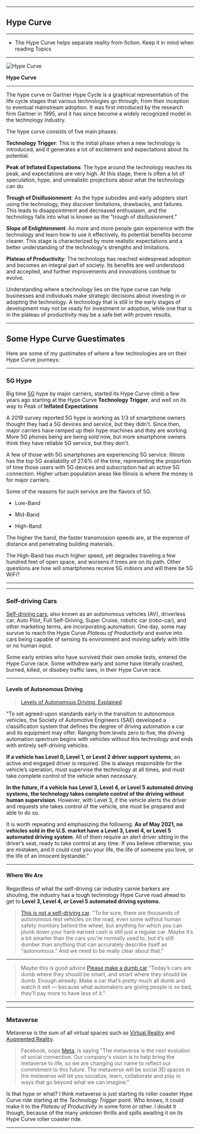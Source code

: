 
---

## Hype Curve

---

- The Hype Curve helps separate reality from fiction. Keep it in mind when reading Topics

---

![Hype Curve](/img/hype_curve.png)

**Hype Curve**

---

The hype curve or Gartner Hype Cycle is a graphical representation of the life cycle stages that various technologies go through, from their inception to eventual mainstream adoption. It was first introduced by the research firm Gartner in 1995, and it has since become a widely recognized model in the technology industry.

The hype curve consists of five main phases:

**Technology Trigger**: This is the initial phase when a new technology is introduced, and it generates a lot of excitement and expectations about its potential.

**Peak of Inflated Expectations**: The hype around the technology reaches its peak, and expectations are very high. At this stage, there is often a lot of speculation, hype, and unrealistic projections about what the technology can do.

**Trough of Disillusionment**: As the hype subsides and early adopters start using the technology, they discover limitations, drawbacks, and failures. This leads to disappointment and decreased enthusiasm, and the technology falls into what is known as the "trough of disillusionment."

**Slope of Enlightenment**: As more and more people gain experience with the technology and learn how to use it effectively, its potential benefits become clearer. This stage is characterized by more realistic expectations and a better understanding of the technology's strengths and limitations.

**Plateau of Productivity**: The technology has reached widespread adoption and becomes an integral part of society. Its benefits are well understood and accepted, and further improvements and innovations continue to evolve.

Understanding where a technology lies on the hype curve can help businesses and individuals make strategic decisions about investing in or adopting the technology. A technology that is still in the early stages of development may not be ready for investment or adoption, while one that is in the plateau of productivity may be a safe bet with proven results.



---

## Some Hype Curve Guestimates

Here are some of my gustimates of where a few technologies are on their Hype Curve journeys:

---

### 5G Hype

Big time [5G](https://en.wikipedia.org/w/index.php?title=5G) hype by major carriers, started its Hype Curve climb a few years ago starting at the Hype Curve **Technology Trigger**, and well on its way to Peak of **Inflated Expectations**


A 2019 survey reported 5G hype is working as 1/3 of smartphone owners thought they had a 5G devices and service, but they didn't. Since then, major carriers have ramped up their hype machines and they are working. More 5G phones being are being sold now, but more smartphone owners think they have reliable 5G service, but they don't.

A few of those with 5G smartphones are experiencing 5G service. Illinois has the top 5G availability of 27.6% of the time, representing the proportion of time those users with 5G devices and subscription had an active 5G connection. Higher urban population areas like Illinois is where the money is for major carriers.

Some of the reasons for such service are the flavors of 5G.

- Low-Band

- Mid-Band

- High-Band

The higher the band, the faster transmission speeds are, at the expense of distance and penetrating building materials. 

The High-Band has much higher speed, yet degrades traveling a few hundred feet of open space, and worsens if trees are on its path. Other questions are how will smartphones receive 5G indoors and will there be 5G WiFi?

---

---

### Self-driving Cars

[Self-driving cars](https://en.wikipedia.org/w/index.php?title=Self-driving_car), also known as an autonomous vehicles (AV), driverless car, Auto Pilot, Full Self-Driving, Super Cruise, robotic car (robo-car), and other marketing terms, are incorporating automation. One day, some may survive to reach the Hype Curve *Plateau of Productivity* and evolve into cars being capable of sensing its environment and moving safely with little or no human input.

Some early entries who have survived their own smoke tests, entered the Hype Curve race. Some withdrew early and some have literally crashed, burned, killed, or disobey traffic laws, in their Hype Curve race.

---

#### Levels of Autonomous Driving

>[Levels of Autonomous Driving, Explained](https://www.jdpower.com/cars/shopping-guides/levels-of-autonomous-driving-explained)
>
"To set agreed-upon standards early in the transition to autonomous vehicles, the Society of Automotive Engineers (SAE) developed a classification system that defines the degree of driving automation a car and its equipment may offer. Ranging from levels zero to five, the driving automation spectrum begins with vehicles without this technology and ends with entirely self-driving vehicles.
>
**If a vehicle has Level 0, Level 1, or Level 2 driver support systems**, an active and engaged driver is required. She is always responsible for the vehicle’s operation, must supervise the technology at all times, and must take complete control of the vehicle when necessary.
>
**In the future, if a vehicle has Level 3, Level 4, or Level 5 automated driving systems, the technology takes complete control of the driving without human supervision**. However, with Level 3, if the vehicle alerts the driver and requests she takes control of the vehicle, she must be prepared and able to do so.
>
It is worth repeating and emphasizing the following: **As of May 2021, no vehicles sold in the U.S. market have a Level 3, Level 4, or Level 5 automated driving system**. All of them require an alert driver sitting in the driver’s seat, ready to take control at any time. If you believe otherwise, you are mistaken, and it could cost you your life, the life of someone you love, or the life of an innocent bystander."
>
---

#### Where We Are

Regardless of what the self-driving car industry carnie barkers are shouting, the industry has a tough technology Hype Curve road ahead to get to **Level 3, Level 4, or Level 5 automated driving systems**.

>[This is not a self-driving car](https://www.theverge.com/2022/2/4/22917903/adas-av-autonomous-super-cruise-autopilot-language). "To be sure, there are thousands of autonomous test vehicles on the road, even some without human safety monitors behind the wheel, but anything for which you can plunk down your hard-earned cash is still just a regular car. Maybe it’s a bit smarter than the cars you’re normally used to, but it’s still dumber than anything that can accurately describe itself as “autonomous.” And we need to be really clear about that."
>

---

>Maybe this is good advice [Please make a dumb car](https://techcrunch.com/2022/01/29/please-make-a-dumb-car/) "Today’s cars are dumb where they should be smart, and smart where they should be dumb. Enough already. Make a car that’s pretty much all dumb and watch it sell — because what automakers are giving people is so bad, they’ll pay more to have less of it."
>
---

---

### Metaverse

Metaverse is the sum of all virtual spaces such as [Virtual Reality](https://en.wikipedia.org/w/index.php?title=Virtual_reality) and [Augmented Reality](https://en.wikipedia.org/w/index.php?title=Virtual_reality).

>Facebook, oops [Meta](https://about.facebook.com/meta/), is saying "The metaverse is the next evolution of social connection. Our company's vision is to help bring the metaverse to life, so we are changing our name to reflect our commitment to this future. The metaverse will be social 3D spaces in the metaverse will let you socialize, learn, collaborate and play in ways that go beyond what we can imagine." 

Is that hype or what? I think metaverse is just starting its roller coaster Hype Curve ride starting at the *Technology Trigger* point. Who knows, it could make it to the *Plateau of Productivity* in some form or other. I doubt it though, because of the many unknown thrills and spills awaiting it on its Hype Curve roller coaster ride.

---
